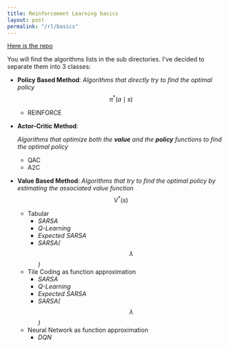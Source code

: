```yaml
---
title: Reinforcement Learning basics
layout: post
permalink: "/rl/basics"
---
```


[Here is the repo](https://github.com/BenoitLeguay/Reinforcement_Learning_Basics)

You will find the algorithms lists in the sub directories. I've decided to separate them into 3 classes:	

- **Policy Based Method**: *Algorithms that directly try to find the optimal policy* $$\pi^{*}(a\mid s)$$

  - REINFORCE

- **Actor-Critic Method**: 

  *Algorithms that optimize both the **value** and the **policy** functions to find the optimal policy*

  - QAC
  - A2C

- **Value Based Method**: *Algorithms that try to find the optimal policy by estimating the associated value function* $$V^*(s)$$

  - Tabular 
    - *SARSA*
    - *Q-Learning*
    - *Expected SARSA*
    - *SARSA($$\lambda$$)*
  - Tile Coding as function approximation
    - *SARSA*
    - *Q-Learning*
    - *Expected SARSA*
    - *SARSA($$\lambda$$)*
  - Neural Network as function approximation
    - *DQN*

